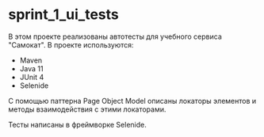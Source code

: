 # sprint_1_ui_tests
В этом проекте реализованы автотесты для учебного сервиса "Самокат".
В проекте используются:
- Maven
- Java 11
- JUnit 4
- Selenide

С помощью паттерна Page Object Model описаны локаторы элементов и методы взаимодействия с этими локаторами.

Тесты написаны в фреймворке Selenide.
